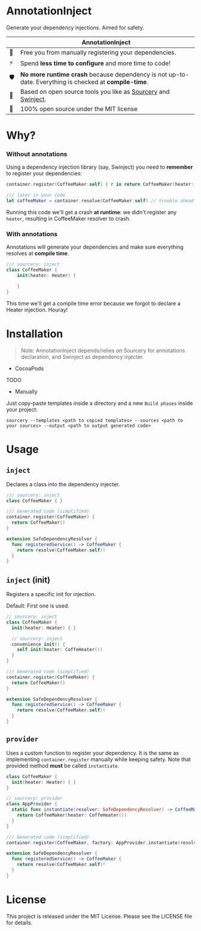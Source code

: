 # AnnotationInject
Generate your dependency injections. Aimed for safety.

|                     | AnnotationInject
|---------------------|--------
| :statue_of_liberty: | Free you from manually registering your dependencies.
| ⚡                   | Spend **less time to configure** and more time to code!
| 🛡                  | **No more runtime crash** because dependency is not up-to-date. Everything is checked at **compile-time**.
| 👐                  | Based on open source tools you like as [Sourcery](https://github.com/krzysztofzablocki/Sourcery) and [Swinject](https://github.com/Swinject/Swinject).
| :book:              | 100% open source under the MIT license


# Why?
### Without annotations
Using a dependency injection library (say, Swinject) you need to **remember** to register your dependencies:

```swift
container.register(CoffeeMaker.self) { r in return CoffeeMaker(heater: r.resolve()!) }

/// later in your code
let coffeeMaker = container.resolve(CoffeeMaker.self) // trouble ahead!
```

Running this code we'll get a crash **at runtime**: we didn't register any `heater`, resulting in CoffeeMaker resolver to crash.

### With annotations

Annotations will generate your dependencies and make sure everything resolves at **compile time**.

```swift
/// sourcery: inject
class CoffeeMaker {
    init(heater: Heater) {

    }
}
```

This time we'll get a compile time error because we forgot to declare a Heater injection. Houray!

# Installation
> Note: AnnotationInject depends/relies on Sourcery for annotations declaration, and Swinject as dependency injecter.

- CocoaPods

TODO

- Manually

Just copy-paste templates inside a directory and a new `Build phases` inside your project:
```shell
sourcery --templates <path to copied templates> --sources <path to your sources> --output <path to output generated code>
```

# Usage

## `inject`
Declares a class into the dependency injecter.

```swift
/// sourcery: inject
class CoffeeMaker { }
```

```swift
/// Generated code (simplified)
container.register(CoffeeMaker) {
  return CoffeeMaker()
}

extension SafeDependencyResolver {
  func registeredService() -> CoffeeMaker {
    return resolve(CoffeeMaker.self)!
  }
}
```

## `inject` (init)
Registers a specific init for injection.

Default: First one is used.

```swift
// sourcery: inject
class CoffeeMaker {
  init(heater: Heater) { }

  // sourcery: inject
  convenience init() {
    self.init(heater: CoffeHeater())
  }
}
```

```swift
/// Generated code (simplified)
container.register(CoffeeMaker) {
  return CoffeeMaker()
}

extension SafeDependencyResolver {
  func registeredService() -> CoffeeMaker {
    return resolve(CoffeeMaker.self)!
  }
}
```

## `provider`
Uses a custom function to register your dependency. It is the same as implementing `container.register` manually while keeping safety.
Note that provided method **must** be called `instantiate`.

```swift
class CoffeeMaker {
  init(heater: Heater) { }
}

// sourcery: provider
class AppProvider {
  static func instantiate(resolver: SafeDependencyResolver) -> CoffeeMaker {
    return CoffeeMaker(heater: CoffeHeater())
  }
}
```

```swift
/// Generated code (simplified)
container.register(CoffeeMaker, factory: AppProvider.instantiate(resolver:))

extension SafeDependencyResolver {
  func registeredService() -> CoffeeMaker {
    return resolve(CoffeeMaker.self)!
  }
}

```

# License
This project is released under the MIT License. Please see the LICENSE file for details.
